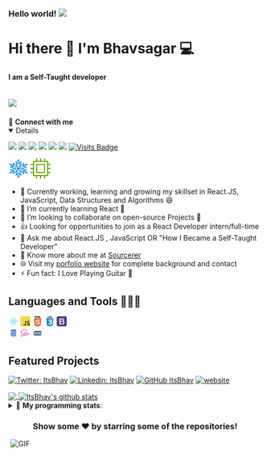### Hello world!&nbsp;<img src="https://github.com/rajput2107/rajput2107/blob/master/Assets/Earth.gif" width="24px">

# Hi there 👋 I'm Bhavsagar 💻
 
#### I am a Self-Taught developer

## <img align="center" src="https://raw.githubusercontent.com/rajput2107/rajput2107/master/Assets/Developer.gif" width="200px"/>

<summary>🤝 <b>Connect with me</b></summary>
<details open>
<p align = "center">
 
[<img src ="https://img.shields.io/badge/portfolio-%23.svg?&style=for-the-badge&logo=&logoColor=white%22">](https://https://github.com/ItsBhav/)
[<img src="https://img.shields.io/badge/twitter-%231DA1F2.svg?&style=for-the-badge&logo=twitter&logoColor=white" />](https://twitter.com/ItsBhavSagar) 
[<img src="https://img.shields.io/badge/medium-%2312100E.svg?&style=for-the-badge&logo=medium&logoColor=white" />](https://medium.com)
[<img src="https://img.shields.io/badge/linkedin-%230077B5.svg?&style=for-the-badge&logo=linkedin&logoColor=white" />](https://www.linkedin.com/in/ItsBhav/)
[<img src = "https://img.shields.io/badge/instagram-%23E4405F.svg?&style=for-the-badge&logo=instagram&logoColor=white">](https://www.instagram.com//)
[<img src="https://img.shields.io/badge/facebook-%231877F2.svg?&style=for-the-badge&logo=facebook&logoColor=white" />](https://www.facebook.com/) 
[![Visits Badge](https://badges.pufler.dev/visits/ItsBhav/ItsBhav?style=for-the-badge)](https://github.com/ItsBhav)

</p>

</details>

<a href='https://archiveprogram.github.com/'><img src='https://raw.githubusercontent.com/acervenky/animated-github-badges/master/assets/acbadge.gif' width='40' height='40'></a> <a href='https://docs.github.com/en/developers'><img src='https://raw.githubusercontent.com/acervenky/animated-github-badges/master/assets/devbadge.gif' width='40' height='40'></a> 

- 🔭 Currently working, learning and growing my skillset in React.JS, JavaScript, Data Structures and Algorithms 😄 
- 🌱 I’m currently learning React 📖 
- 👯 I’m looking to collaborate on open-source Projects 📖 
- 👍 Looking for opportunities to join as a React Developer intern/full-time
- 💬 Ask me about React.JS , JavaScript OR "How I Became a Self-Taught Developer" 
- 👨 Know more about me at [Sourcerer](https://sourcerer.io/ItsBhav)
- 🌐 Visit my [porfolio website](https://bhav.dev/) for complete background and contact
- ⚡ Fun fact: I Love Playing Guitar 🎸 

## Languages and Tools 👨🏽‍💻

<code><img height="20" src="https://raw.githubusercontent.com/github/explore/80688e429a7d4ef2fca1e82350fe8e3517d3494d/topics/react/react.png"></code>
<code><img height="20" src="https://raw.githubusercontent.com/github/explore/80688e429a7d4ef2fca1e82350fe8e3517d3494d/topics/javascript/javascript.png"></code>
<code><img height="20" src="https://raw.githubusercontent.com/github/explore/80688e429a7d4ef2fca1e82350fe8e3517d3494d/topics/html/html.png"></code>
<code><img height="20" src="https://raw.githubusercontent.com/github/explore/80688e429a7d4ef2fca1e82350fe8e3517d3494d/topics/css/css.png"></code>
<code><img height="20" src="https://raw.githubusercontent.com/github/explore/80688e429a7d4ef2fca1e82350fe8e3517d3494d/topics/bootstrap/bootstrap.png"></code>  
<code><img height="20" src="https://raw.githubusercontent.com/github/explore/80688e429a7d4ef2fca1e82350fe8e3517d3494d/topics/sql/sql.png"></code>
<code><img height="20" src="https://raw.githubusercontent.com/github/explore/80688e429a7d4ef2fca1e82350fe8e3517d3494d/topics/sass/sass.png"></code>
<code><img height="20" src="https://raw.githubusercontent.com/github/explore/80688e429a7d4ef2fca1e82350fe8e3517d3494d/topics/less/less.png"></code>

## Featured Projects 

[![Twitter: ItsBhav](https://img.shields.io/twitter/follow/ItsBhav?style=social)](https://twitter.com/ItsBhavSagar)
[![Linkedin: ItsBhav](https://img.shields.io/badge/-ItsBhav-blue?style=flat-square&logo=Linkedin&logoColor=white&link=https://https://www.linkedin.com/in/itsbhav/)](https://www.linkedin.com/in/Itsbhav/)
[![GitHub ItsBhav](https://img.shields.io/github/followers/ItsBhav?label=follow&style=social)](https://github.com/ItsBhav)
[![website](https://img.shields.io/badge/PortfolioWebsite-bhav.dev-2648ff?style=flat-square&logo=google-chrome)](https://bhav.dev/)


<a href="https://github.com/ItsBhav">
  <img align="center" src="https://github-readme-stats.vercel.app/api/top-langs/?username=ItsBhav&theme=tokyonight&hide_langs_below=1" />
</a>
<a href="https://github.com/ItsBhav">
 
                                                           
 <img align="center" src="https://github-readme-stats.vercel.app/api?username=ItsBhav&show_icons=true&theme=tokyonight&line_height=27" alt="ItsBhav's github stats"/>
</a>

<details>
 
 <summary>🤖 <b>My programming stats</b>: </summary>
<br>

<!--START_SECTION:waka-->
**I'm a Night 🦉** 

```text
🌞 Morning    97 commits     ████░░░░░░░░░░░░░░░░░░░░░   16.41% 
🌆 Daytime    183 commits    ███████░░░░░░░░░░░░░░░░░░   30.96% 
🌃 Evening    217 commits    █████████░░░░░░░░░░░░░░░░   36.72% 
🌙 Night      94 commits     ████░░░░░░░░░░░░░░░░░░░░░   15.91%

```
📅 **I'm Most Productive on Saturday** 

```text
Monday       67 commits     ██░░░░░░░░░░░░░░░░░░░░░░░   11.34% 
Tuesday      82 commits     ███░░░░░░░░░░░░░░░░░░░░░░   13.87% 
Wednesday    63 commits     ██░░░░░░░░░░░░░░░░░░░░░░░   10.66% 
Thursday     95 commits     ████░░░░░░░░░░░░░░░░░░░░░   16.07% 
Friday       80 commits     ███░░░░░░░░░░░░░░░░░░░░░░   13.54% 
Saturday     103 commits    ████░░░░░░░░░░░░░░░░░░░░░   17.43% 
Sunday       101 commits    ████░░░░░░░░░░░░░░░░░░░░░   17.09%

```


📊 **This Week I Spent My Time On** 

```text
💬 Programming Languages: 
React.JS                       6 mins              █████████████████░░░░░░░░   70.11% 
JavaScript                     2 mins              ███████░░░░░░░░░░░░░░░░░░   29.89%

```

**I Mostly Code in Visual Studio Code** 

```text
VS Code.                 12 repos            █████████████████░░░░░░░░   70.59% 
React.JS                 2 repos             ███░░░░░░░░░░░░░░░░░░░░░░   11.76% 
HTML                     1 repos             █░░░░░░░░░░░░░░░░░░░░░░░░   5.88% 
CSS                      1 repos             █░░░░░░░░░░░░░░░░░░░░░░░░   5.88% 
JavaScript               1 repos             █░░░░░░░░░░░░░░░░░░░░░░░░   5.88%

```



<!--END_SECTION:waka-->

</details>


<div align="center">


### Show some ❤️ by starring some of the repositories!


</div>

<img align="right" alt="GIF" src="https://github.com/abhisheknaiidu/abhisheknaiidu/blob/master/code.gif?raw=true" width="500" height="320" />


    




